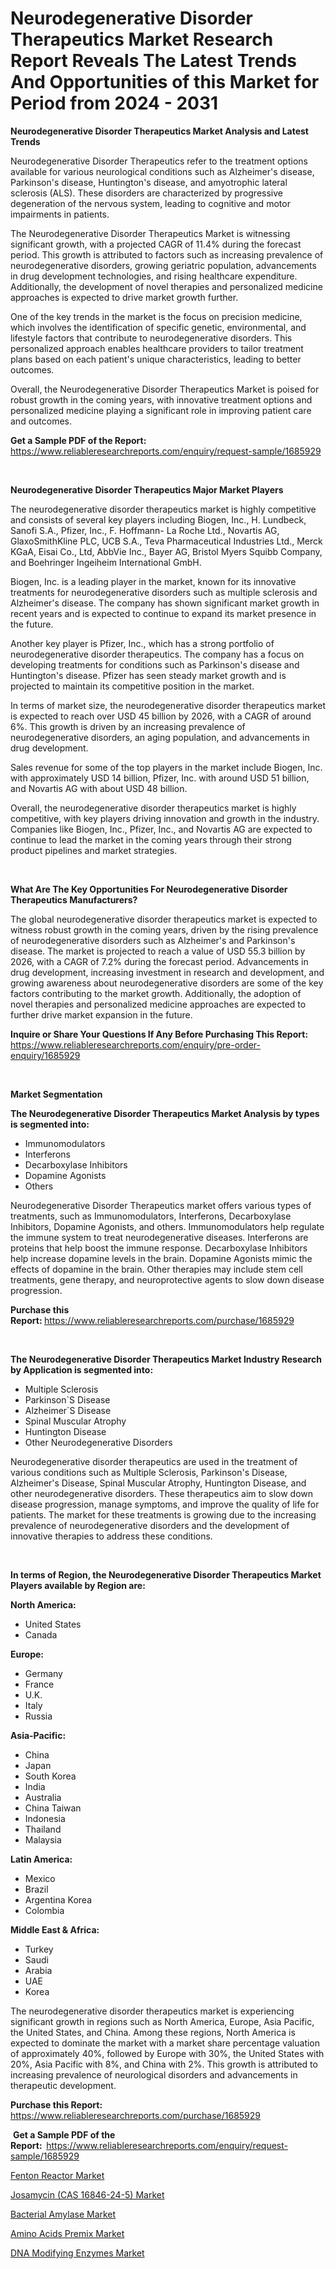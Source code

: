 <p><h1>Neurodegenerative Disorder Therapeutics Market Research Report Reveals The Latest Trends And Opportunities of this Market for Period from 2024 - 2031</h1></p><p><strong>Neurodegenerative Disorder Therapeutics Market Analysis and Latest Trends</strong></p>
<p><p>Neurodegenerative Disorder Therapeutics refer to the treatment options available for various neurological conditions such as Alzheimer's disease, Parkinson's disease, Huntington's disease, and amyotrophic lateral sclerosis (ALS). These disorders are characterized by progressive degeneration of the nervous system, leading to cognitive and motor impairments in patients.</p><p>The Neurodegenerative Disorder Therapeutics Market is witnessing significant growth, with a projected CAGR of 11.4% during the forecast period. This growth is attributed to factors such as increasing prevalence of neurodegenerative disorders, growing geriatric population, advancements in drug development technologies, and rising healthcare expenditure. Additionally, the development of novel therapies and personalized medicine approaches is expected to drive market growth further.</p><p>One of the key trends in the market is the focus on precision medicine, which involves the identification of specific genetic, environmental, and lifestyle factors that contribute to neurodegenerative disorders. This personalized approach enables healthcare providers to tailor treatment plans based on each patient's unique characteristics, leading to better outcomes.</p><p>Overall, the Neurodegenerative Disorder Therapeutics Market is poised for robust growth in the coming years, with innovative treatment options and personalized medicine playing a significant role in improving patient care and outcomes.</p></p>
<p><strong>Get a Sample PDF of the Report:&nbsp;</strong> <a href="https://www.reliableresearchreports.com/enquiry/request-sample/1685929">https://www.reliableresearchreports.com/enquiry/request-sample/1685929</a></p>
<p>&nbsp;</p>
<p><strong>Neurodegenerative Disorder Therapeutics Major Market Players</strong></p>
<p><p>The neurodegenerative disorder therapeutics market is highly competitive and consists of several key players including Biogen, Inc., H. Lundbeck, Sanofi S.A., Pfizer, Inc., F. Hoffmann- La Roche Ltd., Novartis AG, GlaxoSmithKline PLC, UCB S.A., Teva Pharmaceutical Industries Ltd., Merck KGaA, Eisai Co., Ltd, AbbVie Inc., Bayer AG, Bristol Myers Squibb Company, and Boehringer Ingeiheim International GmbH.</p><p>Biogen, Inc. is a leading player in the market, known for its innovative treatments for neurodegenerative disorders such as multiple sclerosis and Alzheimer's disease. The company has shown significant market growth in recent years and is expected to continue to expand its market presence in the future.</p><p>Another key player is Pfizer, Inc., which has a strong portfolio of neurodegenerative disorder therapeutics. The company has a focus on developing treatments for conditions such as Parkinson's disease and Huntington's disease. Pfizer has seen steady market growth and is projected to maintain its competitive position in the market.</p><p>In terms of market size, the neurodegenerative disorder therapeutics market is expected to reach over USD 45 billion by 2026, with a CAGR of around 6%. This growth is driven by an increasing prevalence of neurodegenerative disorders, an aging population, and advancements in drug development.</p><p>Sales revenue for some of the top players in the market include Biogen, Inc. with approximately USD 14 billion, Pfizer, Inc. with around USD 51 billion, and Novartis AG with about USD 48 billion.</p><p>Overall, the neurodegenerative disorder therapeutics market is highly competitive, with key players driving innovation and growth in the industry. Companies like Biogen, Inc., Pfizer, Inc., and Novartis AG are expected to continue to lead the market in the coming years through their strong product pipelines and market strategies.</p></p>
<p>&nbsp;</p>
<p><strong>What Are The Key Opportunities For Neurodegenerative Disorder Therapeutics Manufacturers?</strong></p>
<p><p>The global neurodegenerative disorder therapeutics market is expected to witness robust growth in the coming years, driven by the rising prevalence of neurodegenerative disorders such as Alzheimer's and Parkinson's disease. The market is projected to reach a value of USD 55.3 billion by 2026, with a CAGR of 7.2% during the forecast period. Advancements in drug development, increasing investment in research and development, and growing awareness about neurodegenerative disorders are some of the key factors contributing to the market growth. Additionally, the adoption of novel therapies and personalized medicine approaches are expected to further drive market expansion in the future.</p></p>
<p><strong>Inquire or Share Your Questions If Any Before Purchasing This Report:</strong> <a href="https://www.reliableresearchreports.com/enquiry/pre-order-enquiry/1685929">https://www.reliableresearchreports.com/enquiry/pre-order-enquiry/1685929</a></p>
<p>&nbsp;</p>
<p><strong>Market Segmentation</strong></p>
<p><strong>The Neurodegenerative Disorder Therapeutics Market Analysis by types is segmented into:</strong></p>
<p><ul><li>Immunomodulators</li><li>Interferons</li><li>Decarboxylase Inhibitors</li><li>Dopamine Agonists</li><li>Others</li></ul></p>
<p><p>Neurodegenerative Disorder Therapeutics market offers various types of treatments, such as Immunomodulators, Interferons, Decarboxylase Inhibitors, Dopamine Agonists, and others. Immunomodulators help regulate the immune system to treat neurodegenerative diseases. Interferons are proteins that help boost the immune response. Decarboxylase Inhibitors help increase dopamine levels in the brain. Dopamine Agonists mimic the effects of dopamine in the brain. Other therapies may include stem cell treatments, gene therapy, and neuroprotective agents to slow down disease progression.</p></p>
<p><strong>Purchase this Report:&nbsp;</strong><a href="https://www.reliableresearchreports.com/purchase/1685929">https://www.reliableresearchreports.com/purchase/1685929</a></p>
<p>&nbsp;</p>
<p><strong>The Neurodegenerative Disorder Therapeutics Market Industry Research by Application is segmented into:</strong></p>
<p><ul><li>Multiple Sclerosis</li><li>Parkinson`S Disease</li><li>Alzheimer`S Disease</li><li>Spinal Muscular Atrophy</li><li>Huntington Disease</li><li>Other Neurodegenerative Disorders</li></ul></p>
<p><p>Neurodegenerative disorder therapeutics are used in the treatment of various conditions such as Multiple Sclerosis, Parkinson's Disease, Alzheimer's Disease, Spinal Muscular Atrophy, Huntington Disease, and other neurodegenerative disorders. These therapeutics aim to slow down disease progression, manage symptoms, and improve the quality of life for patients. The market for these treatments is growing due to the increasing prevalence of neurodegenerative disorders and the development of innovative therapies to address these conditions.</p></p>
<p>&nbsp;</p>
<p><strong>In terms of Region, the Neurodegenerative Disorder Therapeutics Market Players available by Region are:</strong></p>
<p>
    <p> <strong> North America: </strong>
        <ul>
            <li>United States</li>
            <li>Canada</li>
        </ul>
        </p> 
    <p> <strong> Europe: </strong>
        <ul>
            <li>Germany</li>
            <li>France</li>
            <li>U.K.</li>
            <li>Italy</li>
            <li>Russia</li>
        </ul>
        </p> 
    <p> <strong> Asia-Pacific: </strong>
        <ul>
            <li>China</li>
            <li>Japan</li>
            <li>South Korea</li>
            <li>India</li>
            <li>Australia</li>
            <li>China Taiwan</li>
            <li>Indonesia</li>
            <li>Thailand</li>
            <li>Malaysia</li>
        </ul>
        </p> 
    <p> <strong> Latin America: </strong>
        <ul>
            <li>Mexico</li>
            <li>Brazil</li>
            <li>Argentina Korea</li>
            <li>Colombia</li>
        </ul>
        </p> 
    <p> <strong> Middle East & Africa: </strong>
        <ul>
            <li>Turkey</li>
            <li>Saudi</li>
            <li>Arabia</li>
            <li>UAE</li>
            <li>Korea</li>
        </ul>
    </p>
    </p>
<p><p>The neurodegenerative disorder therapeutics market is experiencing significant growth in regions such as North America, Europe, Asia Pacific, the United States, and China. Among these regions, North America is expected to dominate the market with a market share percentage valuation of approximately 40%, followed by Europe with 30%, the United States with 20%, Asia Pacific with 8%, and China with 2%. This growth is attributed to increasing prevalence of neurological disorders and advancements in therapeutic development.</p></p>
<p><strong>Purchase this Report: </strong><a href="https://www.reliableresearchreports.com/purchase/1685929">https://www.reliableresearchreports.com/purchase/1685929</a></p>
<p>&nbsp;<strong>Get a Sample PDF of the Report:&nbsp;&nbsp;</strong><a href="https://www.reliableresearchreports.com/enquiry/request-sample/1685929">https://www.reliableresearchreports.com/enquiry/request-sample/1685929</a></p>
<p><strong></strong></p>
<p><p><a href="https://github.com/lylyparadise/Market-Research-Report-List-2/blob/main/fenton-reactor-market.md">Fenton Reactor Market</a></p><p><a href="https://github.com/pjcfca/Market-Research-Report-List-1/blob/main/josamycin-cas-16846-24-5-market.md">Josamycin (CAS 16846-24-5) Market</a></p><p><a href="https://github.com/kathiaseamanalvaradovlprc2h/Market-Research-Report-List-1/blob/main/bacterial-amylase-market.md">Bacterial Amylase Market</a></p><p><a href="https://github.com/johnbach50/Market-Research-Report-List-2/blob/main/amino-acids-premix-market.md">Amino Acids Premix Market</a></p><p><a href="https://github.com/GroverBarry/Market-Research-Report-List-4/blob/main/dna-modifying-enzymes-market.md">DNA Modifying Enzymes Market</a></p></p>